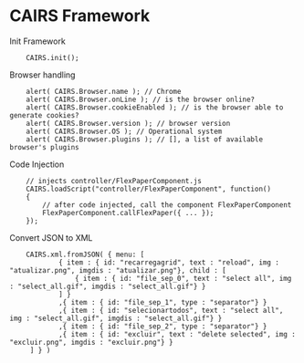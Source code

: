 CAIRS Framework
===============

Init Framework

        CAIRS.init();


Browser handling

        alert( CAIRS.Browser.name ); // Chrome
        alert( CAIRS.Browser.onLine ); // is the browser online?
        alert( CAIRS.Browser.cookieEnabled ); // is the browser able to generate cookies?
        alert( CAIRS.Browser.version ); // browser version
        alert( CAIRS.Browser.OS ); // Operational system
        alert( CAIRS.Browser.plugins ); // [], a list of available browser's plugins
        

Code Injection

        // injects controller/FlexPaperComponent.js
        CAIRS.loadScript("controller/FlexPaperComponent", function()
        {
        	// after code injected, call the component FlexPaperComponent
        	FlexPaperComponent.callFlexPaper({ ... });
        });


Convert JSON to XML

        CAIRS.xml.fromJSON( { menu: [
                { item : { id: "recarregagrid", text : "reload", img : "atualizar.png", imgdis : "atualizar.png"}, child : [
                	{ item : { id: "file_sep_0", text : "select all", img : "select_all.gif", imgdis : "select_all.gif"} }
                ] }
                ,{ item : { id: "file_sep_1", type : "separator"} }
                ,{ item : { id: "selecionartodos", text : "select all", img : "select_all.gif", imgdis : "select_all.gif"} }
                ,{ item : { id: "file_sep_2", type : "separator"} }
                ,{ item : { id: "excluir", text : "delete selected", img : "excluir.png", imgdis : "excluir.png"} }
         ] } )
